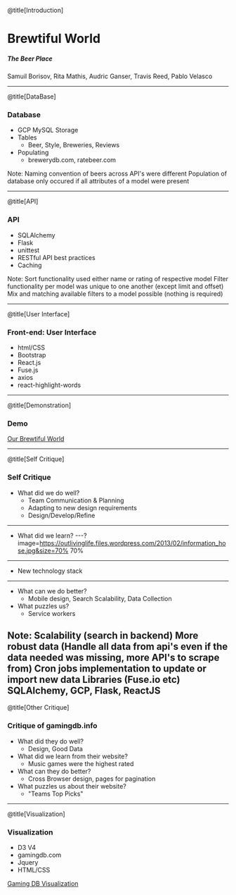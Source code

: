 @title[Introduction]

# Brewtiful World

##### The Beer Place


<span class="byline">Samuil Borisov, Rita Mathis, Audric Ganser, Travis Reed, Pablo Velasco</span>

---

@title[DataBase]

### Database
* GCP MySQL Storage
* Tables
	* Beer, Style, Breweries, Reviews
* Populating
	* brewerydb.com, ratebeer.com

Note:
Naming convention of beers across API's were different
Population of database only occured if all attributes of a model were present

---

@title[API]

### API
* SQLAlchemy
* Flask
* unittest
* RESTful API best practices
* Caching


Note:
Sort functionality used either name or rating of respective model
Filter functionality per model was unique to one another (except limit and offset)
	Mix and matching available filters to a model possible (nothing is required)

---

@title[User Interface]

### Front-end: User Interface
* html/CSS
* Bootstrap
* React.js
* Fuse.js
* axios
* react-highlight-words


---

@title[Demonstration]
### Demo

[Our Brewtiful World](https://brewtiful.world)

---

@title[Self Critique]
### Self Critique
* What did we do well?
	* Team Communication & Planning
	* Adapting to new design requirements
	* Design/Develop/Refine
	
---
* What did we learn?
---?image=https://outlivinglife.files.wordpress.com/2013/02/information_hose.jpg&size=70% 70%

---
* New technology stack
---
* What can we do better?
	* Mobile design, Search Scalability, Data Collection
* What puzzles us?
	* Service workers

Note:
Scalability (search in backend)
More robust data (Handle all data from api's even if the data needed was missing, more API's to scrape from)
Cron jobs implementation to update or import new data
Libraries (Fuse.io etc)
SQLAlchemy, GCP, Flask, ReactJS 
---

@title[Other Critique]
### Critique of gamingdb.info
* What did they do well?
	* Design, Good Data
* What did we learn from their website?
	* Music games were the highest rated
* What can they do better?
	* Cross Browser design, pages for pagination
* What puzzles us about their website?
	* "Teams Top Picks"

---

@title[Visualization]
### Visualization
* D3 V4
* gamingdb.com
* Jquery
* HTML/CSS

[Gaming DB Visualization](http://aganser.com/visualization.html)
